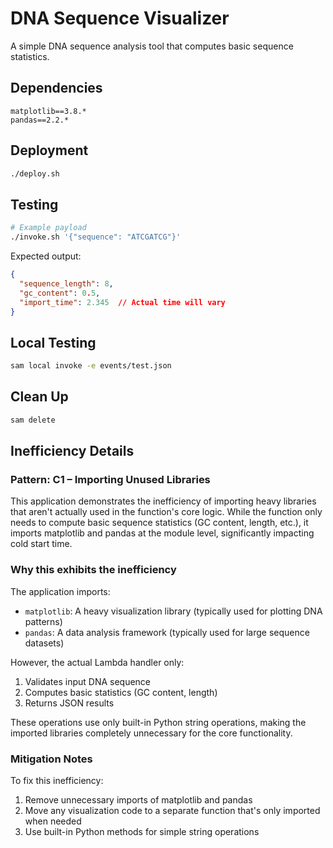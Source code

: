 # DNA Sequence Visualizer

A simple DNA sequence analysis tool that computes basic sequence statistics.

## Dependencies

```
matplotlib==3.8.*
pandas==2.2.*
```

## Deployment

```bash
./deploy.sh
```

## Testing

```bash
# Example payload
./invoke.sh '{"sequence": "ATCGATCG"}'
```

Expected output:
```json
{
  "sequence_length": 8,
  "gc_content": 0.5,
  "import_time": 2.345  // Actual time will vary
}
```

## Local Testing

```bash
sam local invoke -e events/test.json
```

## Clean Up

```bash
sam delete
```

## Inefficiency Details

### Pattern: C1 – Importing Unused Libraries

This application demonstrates the inefficiency of importing heavy libraries that aren't actually used in the function's core logic. While the function only needs to compute basic sequence statistics (GC content, length, etc.), it imports matplotlib and pandas at the module level, significantly impacting cold start time.

### Why this exhibits the inefficiency

The application imports:
- `matplotlib`: A heavy visualization library (typically used for plotting DNA patterns)
- `pandas`: A data analysis framework (typically used for large sequence datasets)

However, the actual Lambda handler only:
1. Validates input DNA sequence
2. Computes basic statistics (GC content, length)
3. Returns JSON results

These operations use only built-in Python string operations, making the imported libraries completely unnecessary for the core functionality.

### Mitigation Notes

To fix this inefficiency:
1. Remove unnecessary imports of matplotlib and pandas
2. Move any visualization code to a separate function that's only imported when needed
3. Use built-in Python methods for simple string operations